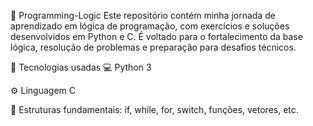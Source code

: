 🧠 Programming-Logic
Este repositório contém minha jornada de aprendizado em lógica de programação, com exercícios e soluções desenvolvidos em Python e C.
É voltado para o fortalecimento da base lógica, resolução de problemas e preparação para desafios técnicos.

🚀 Tecnologias usadas
💻 Python 3

⚙️ Linguagem C

🧮 Estruturas fundamentais: if, while, for, switch, funções, vetores, etc.
